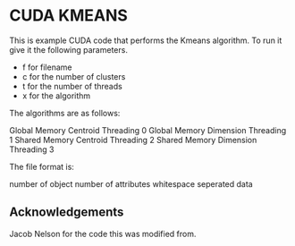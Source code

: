 # CUDA KMEANS

This is example CUDA code that performs the Kmeans algorithm.
To run it give it the following parameters.

- f for filename
- c for the number of clusters
- t for the number of threads
- x for the algorithm

The algorithms are as follows:

Global Memory Centroid Threading 0
Global Memory Dimension Threading 1
Shared Memory Centroid Threading 2
Shared Memory Dimension Threading 3

The file format is:

number of object
number of attributes
whitespace seperated data

## Acknowledgements

Jacob Nelson for the code this was modified from.


